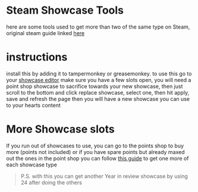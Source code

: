 # Steam Showcase Tools

here are some tools used to get more than two of the same type on Steam, original steam guide linked [here](https://steamcommunity.com/sharedfiles/filedetails/?id=3124365037)


# instructions
install this by adding it to tampermonkey or greasemonkey.
to use this go to your [showcase editor](https://steamcommunity.com/my/edit/showcases) make sure you have a few slots open, you will need a point shop showcase to sacrifice towards your new showcase, then just scroll to the bottom and click replace showcase, select one, then hit apply, save and refresh the page then you will have a new showcase you can use to your hearts content

# More Showcase slots
If you run out of showcases to use, you can go to the points shop to buy more (points not included) or if you have spare points but already maxed out the ones in the point shop you can follow [this guide](https://forums.backpack.tf/topic/83939-how-to-get-a-third-item-showcase/) to get one more of each showcase type
> P.S. with this you can get another Year in review showcase by using 24 after doing the others
